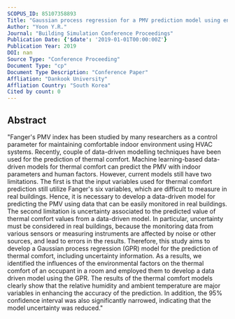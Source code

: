 ```yaml
---
SCOPUS_ID: 85107358893
Title: "Gaussian process regression for a PMV prediction model using environmental monitoring data"
Author: "Yoon Y.R."
Journal: "Building Simulation Conference Proceedings"
Publication Date: {'$date': '2019-01-01T00:00:00Z'}
Publication Year: 2019
DOI: nan
Source Type: "Conference Proceeding"
Document Type: "cp"
Document Type Description: "Conference Paper"
Affliation: "Dankook University"
Affliation Country: "South Korea"
Cited by count: 0
---
```


## Abstract
"Fanger's PMV index has been studied by many researchers as a control parameter for maintaining comfortable indoor environment using HVAC systems. Recently, couple of data-driven modelling techniques have been used for the prediction of thermal comfort. Machine learning-based data-driven models for thermal comfort can predict the PMV with indoor parameters and human factors. However, current models still have two limitations. The first is that the input variables used for thermal comfort prediction still utilize Fanger's six variables, which are difficult to measure in real buildings. Hence, it is necessary to develop a data-driven model for predicting the PMV using data that can be easily monitored in real buildings. The second limitation is uncertainty associated to the predicted value of thermal comfort values from a data-driven model. In particular, uncertainty must be considered in real buildings, because the monitoring data from various sensors or measuring instruments are affected by noise or other sources, and lead to errors in the results. Therefore, this study aims to develop a Gaussian process regression (GPR) model for the prediction of thermal comfort, including uncertainty information. As a results, we identified the influences of the environmental factors on the thermal comfort of an occupant in a room and employed them to develop a data driven model using the GPR. The results of the thermal comfort models clearly show that the relative humidity and ambient temperature are major variables in enhancing the accuracy of the prediction. In addition, the 95% confidence interval was also significantly narrowed, indicating that the model uncertainty was reduced."
